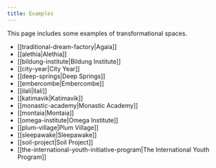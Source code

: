 ```yaml
---
title: Examples
---
```


This page includes some examples of transformational spaces. 

- [[traditional-dream-factory|Agaia]]
- [[alethia|Alethia]]
- [[bildung-institute|Bildung Institute]]
- [[city-year|City Year]]
- [[deep-springs|Deep Springs]]
- [[embercombe|Embercombe]]
- [[ilali|Ilali]]
- [[katimavik|Katimavik]]
- [[monastic-academy|Monastic Academy]]
- [[montaia|Montaia]]
- [[omega-institute|Omega Institute]]
- [[plum-village|Plum Village]]
- [[sleepawake|Sleepawake]]
- [[soil-project|Soil Project]]
- [[the-international-youth-initiative-program|The International Youth Program]]
